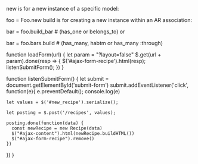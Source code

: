 new is for a new instance of a specific model:

foo = Foo.new
build is for creating a new instance within an AR association:

bar = foo.build_bar  # (has_one or belongs_to)
or

bar = foo.bars.build # (has\_many, habtm or has_many :through)

function loadForm(url) {
  let param = "?layout=false"
 $.get(url + param).done(resp => {
   $('#ajax-form-recipe').html(resp);
   listenSubmitForm();
 })
}

function listenSubmitForm() {
  let submit = document.getElementById('submit-form')
  submit.addEventListener('click', function(e){
    e.preventDefault();
    console.log(e)

    let values = $('#new_recipe').serialize();

    let posting = $.post('/recipes', values);

    posting.done(function(data) {
      const newRecipe = new Recipe(data)
      $("#ajax-content").html(newRecipe.buildHTML())
      $("#ajax-form-recipe").remove()
    })
  })
}
